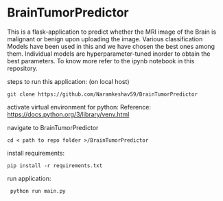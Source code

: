 # BrainTumorPredictor
This is a flask-application to predict whether the MRI image of the Brain is malignant or benign upon uploading the image. Various classification Models have been used in this and we have chosen the best ones among them. Individual models are hyperparameter-tuned inorder to obtain the best parameters. To know more refer to the ipynb notebook in this repository.

steps to run this application: (on local host)

```git clone https://github.com/Naramkeshav59/BrainTumorPredictor```

activate virtual environment for python:
Reference: https://docs.python.org/3/library/venv.html

navigate to BrainTumorPredictor

```cd < path to repo folder >/BrainTumorPredictor ```

install requirements:

```pip install -r requirements.txt ```

run application:

``` python run main.py```
